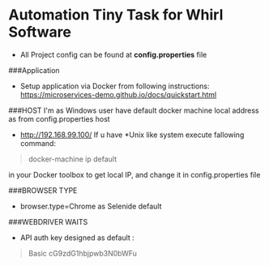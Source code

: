 # Automation Tiny Task for Whirl Software
- All Project config can be found at **config.properties** file

###Application
- Setup application via Docker from following instructions:
https://microservices-demo.github.io/docs/quickstart.html

###HOST
I'm as Windows user have default docker machine local address as from config.properties host
- http://192.168.99.100/
If u have *Unix like system execute fallowing command:

> docker-machine ip default 

in your Docker toolbox to get local IP, 
and change it in config.properties file

###BROWSER TYPE
- browser.type=Chrome as Selenide default

###WEBDRIVER WAITS
- API auth key designed as default : 
> Basic cG9zdG1hbjpwb3N0bWFu
